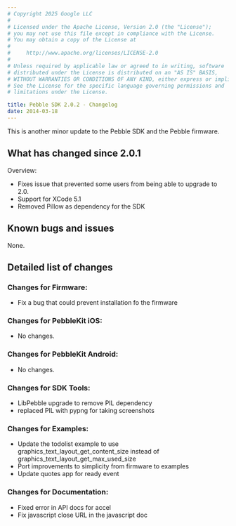 ```yaml
---
# Copyright 2025 Google LLC
#
# Licensed under the Apache License, Version 2.0 (the "License");
# you may not use this file except in compliance with the License.
# You may obtain a copy of the License at
#
#     http://www.apache.org/licenses/LICENSE-2.0
#
# Unless required by applicable law or agreed to in writing, software
# distributed under the License is distributed on an "AS IS" BASIS,
# WITHOUT WARRANTIES OR CONDITIONS OF ANY KIND, either express or implied.
# See the License for the specific language governing permissions and
# limitations under the License.

title: Pebble SDK 2.0.2 - Changelog
date: 2014-03-18
---
```


This is another minor update to the Pebble SDK and the Pebble firmware.

## What has changed since 2.0.1

Overview:

 - Fixes issue that prevented some users from being able to upgrade to 2.0.
 - Support for XCode 5.1
 - Removed Pillow as dependency for the SDK

## Known bugs and issues

None.

## Detailed list of changes

### Changes for Firmware:

 * Fix a bug that could prevent installation fo the firmware

### Changes for PebbleKit iOS:

 * No changes.

### Changes for PebbleKit Android:

 * No changes.

### Changes for SDK Tools:

 * LibPebble upgrade to remove PIL dependency
 * replaced PIL with pypng for taking screenshots

### Changes for Examples:

 * Update the todolist example to use graphics_text_layout_get_content_size instead of graphics_text_layout_get_max_used_size
 * Port improvements to simplicity from firmware to examples
 * Update quotes app for ready event

### Changes for Documentation:

 * Fixed error in API docs for accel
 * Fix javascript close URL in the javascript doc

